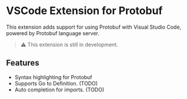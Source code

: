 # VSCode Extension for Protobuf

This extension adds support for using Protobuf with Visual Studio Code, powered by Protobuf language server.

> ⚠️ This extension is still in development.

## Features
- Syntax highlighting for Protobuf
- Supports Go to Definition. (TODO)
- Auto completion for imports. (TODO)
